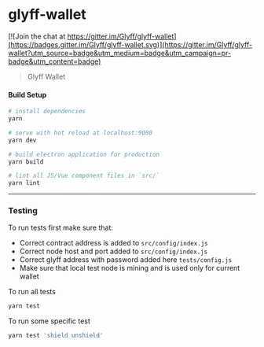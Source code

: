 # glyff-wallet

[![Join the chat at https://gitter.im/Glyff/glyff-wallet](https://badges.gitter.im/Glyff/glyff-wallet.svg)](https://gitter.im/Glyff/glyff-wallet?utm_source=badge&utm_medium=badge&utm_campaign=pr-badge&utm_content=badge)

> Glyff Wallet

#### Build Setup

```bash
# install dependencies
yarn

# serve with hot reload at localhost:9080
yarn dev

# build electron application for production
yarn build

# lint all JS/Vue component files in `src/`
yarn lint

```

---

### Testing

To run tests first make sure that: 
 - Correct contract address is added to `src/config/index.js`
 - Correct node host and port added to `src/config/index.js`
 - Correct glyff address with password added here `tests/config.js`
 - Make sure that local test node is mining and is used only for current wallet

To run all tests
```bash
yarn test
```

To run some specific test
```bash
yarn test 'shield unshield'
```
